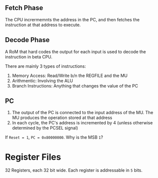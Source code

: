 ## Fetch Phase

The CPU incrermemnts the address in the PC, and then fetches the instruction at that address to execute.

## Decode Phase

A RoM that hard codes the output for each input is used to decode the instruction in beta CPU.

There are mainly 3 types of instructions:

1. Memory Access: Read/Write b/n the REGFILE and the MU
2. Arithmentic: Involving the ALU
3. Branch Instructions: Anything that changes the value of the PC

## PC

1. The output of the PC is connected to the input address of the MU. The MU produces the operation stored at that address
2. In each cycle, the PC's address is incremented by 4 (unless otherwise determined by the PCSEL signal)

If `Reset = 1`, `PC = 0x80000000`. Why is the MSB `1`?

# Register Files

32 Registers, each 32 bit wide. Each register is addressable in `5` bits.